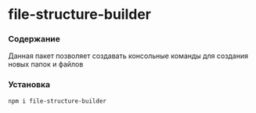 # file-structure-builder


### Содержание

Данная пакет позволяет создавать консольные команды для создания новых папок и файлов

### Установка

```bash
npm i file-structure-builder
```
